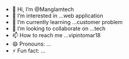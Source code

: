 - 👋 Hi, I’m @Manglamtech
- 👀 I’m interested in ...web application
- 🌱 I’m currently learning ...customer problem
- 💞️ I’m looking to collaborate on ...tech
- 📫 How to reach me ...vipintomar18
- 😄 Pronouns: ...
- ⚡ Fun fact: ...

<!---
Manglamtech/Manglamtech is a ✨ special ✨ repository because its `README.md` (this file) appears on your GitHub profile.
You can click the Preview link to take a look at your changes.
--->
